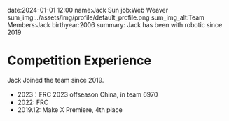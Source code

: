 date:2024-01-01 12:00
name:Jack Sun
job:Web Weaver
sum_img:../assets/img/profile/default_profile.png
sum_img_alt:Team Members:Jack
birthyear:2006
summary: Jack has been with robotic since 2019

# Competition Experience
Jack Joined the team since 2019.

- 2023：FRC 2023 offseason China, in team 6970
- 2022: FRC
- 2019.12: Make X Premiere, 4th place
